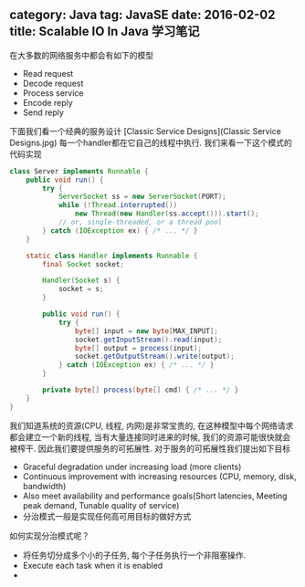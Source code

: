category: Java
tag: JavaSE
date: 2016-02-02
title: Scalable IO In Java 学习笔记
---

在大多数的网络服务中都会有如下的模型
* Read request
* Decode request
* Process service
* Encode reply
* Send reply

下面我们看一个经典的服务设计
[Classic Service Designs](Classic Service Designs.jpg)
每一个handler都在它自己的线程中执行.  我们来看一下这个模式的代码实现
```java
class Server implements Runnable {
	public void run() {
		try {
			ServerSocket ss = new ServerSocket(PORT);
			while (!Thread.interrupted())
				new Thread(new Handler(ss.accept())).start();
			// or, single-threaded, or a thread pool
		} catch (IOException ex) { /* ... */ }
	}

	static class Handler implements Runnable {
		final Socket socket;

		Handler(Socket s) {
			socket = s;
		}

		public void run() {
			try {
				byte[] input = new byte[MAX_INPUT];
				socket.getInputStream().read(input);
				byte[] output = process(input);
				socket.getOutputStream().write(output);
			} catch (IOException ex) { /* ... */ }
		}

		private byte[] process(byte[] cmd) { /* ... */ }
	}
}
```
我们知道系统的资源(CPU, 线程, 内网)是非常宝贵的, 在这种模型中每个网络请求都会建立一个新的线程, 当有大量连接同时进来的时候, 我们的资源可能很快就会被榨干. 因此我们要提供服务的可拓展性. 对于服务的可拓展性我们提出如下目标

* Graceful degradation under increasing load (more clients)
* Continuous improvement with increasing resources (CPU, memory, disk, bandwidth)
* Also meet availability and performance goals(Short latencies, Meeting peak demand, Tunable quality of service)
* 分治模式一般是实现任何高可用目标的做好方式

如何实现分治模式呢？
* 将任务切分成多个小的子任务, 每个子任务执行一个非阻塞操作.
* Execute each task when it is enabled
* 


```java

```


```java

```


```java

```


```java

```